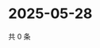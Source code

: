 # 2025-05-28

共 0 条

<!-- BEGIN ZHIHUVIDEO -->
<!-- 最后更新时间 Wed May 28 2025 06:10:42 GMT+0800 (China Standard Time) -->

<!-- END ZHIHUVIDEO -->
